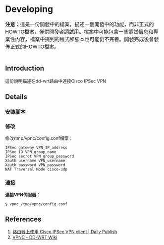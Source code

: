 # Developing #
<font size='3'><b>注意</b>：這是一份開發中的檔案，描述一個開發中的功能，而非正式的HOWTO檔案，僅供開發者調試用。檔案中可能包含一些調試信息和專業性內容，檔案中提到的程式和腳本也可能仍不完善。開發完成後會發佈正式的HOWTO檔案。</font>
<br /><br />

## Introduction ##

這份說明描述在dd-wrt路由中連接Cisco IPSec VPN


## Details ##

### 安裝腳本 ###


### 修改 ###
修改/tmp/vpnc/config.conf檔案：
```
IPSec gateway VPN_IP_address
IPSec ID VPN_group_name
IPSec secret VPN_group_password
Xauth username VPN_username
Xauth password VPN_password
NAT Traversal Mode cisco-udp
```

### 連接 ###
**連接VPN伺服器**：
```
$ vpnc /tmp/vpnc/config.conf
```

## References ##
  1. [路由器上使用 Cisco IPSec VPN client | Daily Publish](https://w3.owind.com/pub/%E8%B7%AF%E7%94%B1%E5%99%A8%E4%B8%8A%E4%BD%BF%E7%94%A8-cisco-ipsec-vpn-client/)
  1. [VPNC - DD-WRT Wiki](http://www.dd-wrt.com/wiki/index.php/VPNC)